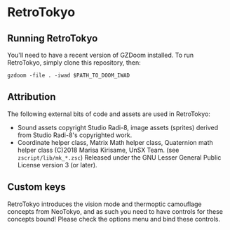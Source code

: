 # RetroTokyo

## Running RetroTokyo

You'll need to have a recent version of GZDoom installed. To run RetroTokyo, simply clone this repository, then:

`gzdoom -file . -iwad $PATH_TO_DOOM_IWAD`

## Attribution

The following external bits of code and assets are used in RetroTokyo:

* Sound assets copyright Studio Radi-8, image assets (sprites) derived from Studio Radi-8's copyrighted work.
* Coordinate helper class, Matrix Math helper class, Quaternion math helper class (C)2018 Marisa Kirisame, UnSX Team. (see `zscript/lib/mk_*.zsc`) Released under the GNU Lesser General Public License version 3 (or later).

## Custom keys

RetroTokyo introduces the vision mode and thermoptic camouflage concepts from NeoTokyo, and as such you need to have controls for these concepts bound! Please check the options menu and bind these controls.